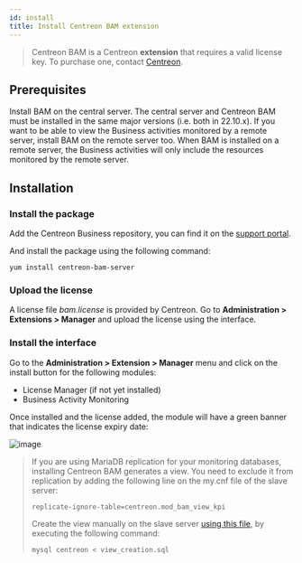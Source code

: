 ```yaml
---
id: install
title: Install Centreon BAM extension
---
```


> Centreon BAM is a Centreon **extension** that requires a valid license key. To
> purchase one, contact
> [Centreon](mailto:sales@centreon.com).

## Prerequisites

Install BAM on the central server.
The central server and Centreon BAM must be installed in the same major versions (i.e. both in 22.10.x).
If you want to be able to view the Business activities monitored by a remote server, install BAM on the remote server too. When BAM is installed on a remote server, the Business activities will only include the resources monitored by the remote server.

## Installation

### Install the package

Add the Centreon Business repository, you can find it on the 
[support portal](https://support.centreon.com/hc/en-us/categories/10341239833105-Repositories).

And install the package using the following command:

``` shell
yum install centreon-bam-server
```

### Upload the license

A license file *bam.license* is provided by Centreon. Go to
**Administration > Extensions > Manager** and upload the license
using the interface.

### Install the interface

Go to the **Administration > Extension > Manager** menu and click on the install
button for the following modules:

- License Manager (if not yet installed)
- Business Activity Monitoring

Once installed and the license added, the module will have a green banner that indicates
the license expiry date:

![image](../assets/service-mapping/installation/install-web-step-2.png)

> If you are using MariaDB replication for your monitoring databases,
> installing Centreon BAM generates a view. You need to exclude it from
> replication by adding the following line on the my.cnf file of the
> slave server:
>
> ``` text
> replicate-ignore-table=centreon.mod_bam_view_kpi
> ```
>
> Create the view manually on the slave server [using this file](view_creation.sql), by executing the
> following command:
>
> ``` shell
> mysql centreon < view_creation.sql
> ```

